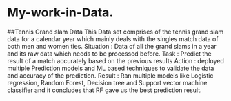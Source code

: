 # My-work-in-Data.
##Tennis Grand slam Data 
This Data set comprises of the tennis grand slam data for a calendar year which mainly deals with the singles match data of both men and women ties.
Situation : Data of all the grand slams in a year and its raw data which needs to be processed before.
Task : Predict the result of a match accurately based on the previous results 
Action : deployed multiple Prediction models and ML based techniques to validate the data and accuracy of the prediction.
Result : Ran multiple models like Logistic regression, Random Forest, Decision tree and Support vector machine classifier and it concludes that RF gave us the best prediction result.
